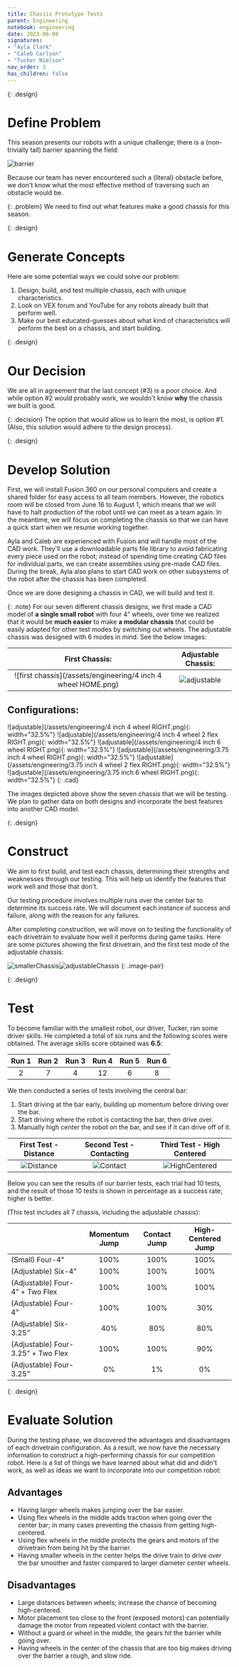 ```yaml
---
title: Chassis Prototype Tests
parent: Engineering
notebook: engineering
date: 2023-06-08
signatures:
- "Ayla Clark"
- "Caleb Carlson"
- "Tucker Nielson"
nav_order: 3
has_children: false
---
```


{: .design}
# Define Problem

This season presents our robots with a unique challenge; there is a (non-trivially tall) barrier spanning the field:

![barrier](/assets/engineering/Barrier.png)

Because our team has never encountered such a (literal) obstacle before, we don't know what the most effective method of traversing such an obstacle would be.

{: .problem}
We need to find out what features make a good chassis for this season.

{: .design}
# Generate Concepts

Here are some potential ways we could solve our problem:

1. Design, build, and test multiple chassis, each with unique characteristics.
2. Look on VEX forum and YouTube for any robots already built that perform well.
3. Make our best educated-guesses about what kind of characteristics will perform the best on a chassis, and start building.

{: .design}
# Our Decision

We are all in agreement that the last concept (#3) is a poor choice. And while option #2 would probably work, we wouldn't know **why** the chassis we built is good.

{: .decision}
The option that would allow us to learn the most, is option #1. (Also, this solution would adhere to the design process).

{: .design}
# Develop Solution

First, we will install Fusion 360 on our personal computers and create a shared folder for easy access to all team members. However, the robotics room will be closed from June 16 to August 1, which means that we will have to halt production of the robot until we can meet as a team again. In the meantime, we will focus on completing the chassis so that we can have a quick start when we resume working together.

Ayla and Caleb are experienced with Fusion and will handle most of the CAD work. They'll use a downloadable parts file library to avoid fabricating every piece used on the robot; instead of spending time creating CAD files for individual parts, we can create assemblies using pre-made CAD files. During the break, Ayla also plans to start CAD work on other subsystems of the robot after the chassis has been completed.

Once we are done designing a chassis in CAD, we will build and test it.

{: .note}
For our seven different chassis designs, we first made a CAD model of **a single small robot** with four 4” wheels, over time we realized that it would be **much easier** to make **a modular chassis** that could be easily adapted for other test modes by switching out wheels. The adjustable chassis was designed with 6 modes in mind. See the below images:

| First Chassis: | Adjustable Chassis: |
|:---:|:---:|
|![first chassis](/assets/engineering/4 inch 4 wheel HOME.png) | ![adjustable](/assets/engineering/HOME.png) |

## Configurations:

![adjustable](/assets/engineering/4 inch 4 wheel RIGHT.png){: width="32.5%"}
![adjustable](/assets/engineering/4 inch 4 wheel 2 flex RIGHT.png){: width="32.5%"}
![adjustable](/assets/engineering/4 inch 6 wheel RIGHT.png){: width="32.5%"}
![adjustable](/assets/engineering/3.75 inch 4 wheel RIGHT.png){: width="32.5%"}
![adjustable](/assets/engineering/3.75 inch 4 wheel 2 flex RIGHT.png){: width="32.5%"}
![adjustable](/assets/engineering/3.75 inch 6 wheel RIGHT.png){: width="32.5%"}
 {: .cad}

The images depicted above show the seven chassis that we will be testing. We plan to gather data on both designs and incorporate the best features into another CAD model.

{: .design}
# Construct

We aim to first build, and test each chassis, determining their strengths and weaknesses through our testing. This will help us identify the features that work well and those that don't.

Our testing procedure involves multiple runs over the center bar to determine its success rate. We will document each instance of success and failure, along with the reason for any failures.

After completing construction, we will move on to testing the functionality of each drivetrain to evaluate how well it performs during game tasks. Here are some pictures showing the first drivetrain, and the first test mode of the adjustable chassis:

![smallerChassis](/assets/engineering/MinniChassis2.jpg)![adjustableChassis](/assets/engineering/AdjustableChassisSide.jpg)
{: .image-pair}

{: .design}
# Test

To become familiar with the smallest robot, our driver, Tucker, ran some driver skills. He completed a total of six runs and the following scores were obtained. The average skills score obtained was **6.5**:

| Run 1 | Run 2 | Run 3 | Run 4 | Run 5 | Run 6 |
|:---:|:---:|:---:|:---:|:---:|:---:|
|2|7|4|12|6|8|

We then conducted a series of tests involving the central bar:

1. Start driving at the bar early, building up momentum before driving over the bar.
2. Start driving where the robot is contacting the bar, then drive over.
3. Manually high center the robot on the bar, and see if it can drive off of it.

| First Test - Distance | Second Test - Contacting | Third Test - High Centered |
|:---:|:---:|:---:|
|![Distance](/assets/engineering/Distance.jpg) | ![Contact](/assets/engineering/Contact.jpg) | ![HighCentered](/assets/engineering/HighCentered.jpg) |

Below you can see the results of our barrier tests, each trial had 10 tests, and the result of those 10 tests is shown in percentage as a success rate; higher is better.

(This test includes all 7 chassis, including the adjustable chassis):

| | Momentum Jump | Contact Jump | High-Centered Jump|
|:---|:---:|:---:|:---:|
| (Small) Four-4” | 100% | 100% | 100% |
| (Adjustable) Six-4”  | 100% | 100% | 100% |
| (Adjustable) Four-4” + Two Flex | 100% | 100% | 100% |
| (Adjustable) Four-4” | 100% | 100% | 30% |
| (Adjustable) Six-3.25” | 40% | 80% | 80% |
| (Adjustable) Four-3.25” + Two Flex | 100% | 100% | 90% |
| (Adjustable) Four-3.25” | 0% | 1% | 0% |

{: .design}
# Evaluate Solution

During the testing phase, we discovered the advantages and disadvantages of each drivetrain configuration. As a result, we now have the necessary information to construct a high-performing chassis for our competition robot. Here is a list of things we have learned about what did and didn't work, as well as ideas we want to incorporate into our competition robot:

## Advantages

* Having larger wheels makes jumping over the bar easier.
* Using flex wheels in the middle adds traction when going over the center bar; in many cases preventing the chassis from getting high-centered.
* Using flex wheels in the middle protects the gears and motors of the drivetrain from being hit by the barrier.
* Having smaller wheels in the center helps the drive train to drive over the bar smoother and faster compared to larger diameter center wheels.

## Disadvantages

* Large distances between wheels; increase the chance of becoming high-centered.
* Motor placement too close to the front (exposed motors) can potentially damage the motor from repeated violent contact with the barrier.
* Without a guard or wheel in the middle, the gears hit the barrier while going over.
* Having wheels in the center of the chassis that are too big makes driving over the barrier a rough, and slow ride.